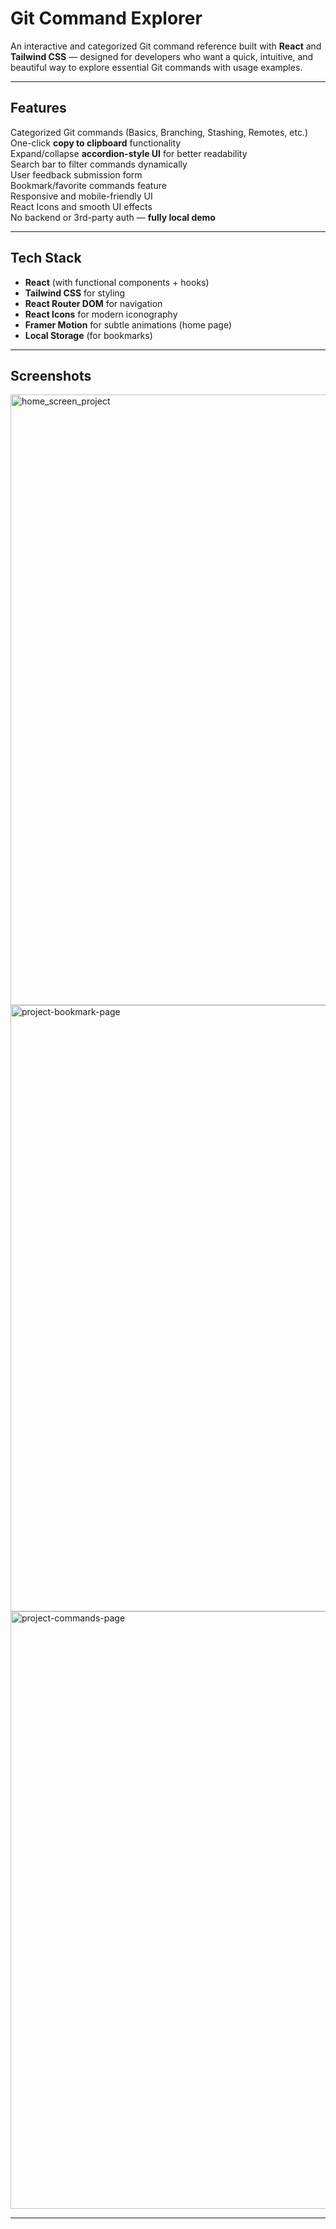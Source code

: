 #  Git Command Explorer

An interactive and categorized Git command reference built with **React** and **Tailwind CSS** — designed for developers who want a quick, intuitive, and beautiful way to explore essential Git commands with usage examples.

---

##  Features

 Categorized Git commands (Basics, Branching, Stashing, Remotes, etc.)  
 One-click **copy to clipboard** functionality  
 Expand/collapse **accordion-style UI** for better readability  
 Search bar to filter commands dynamically  
 User feedback submission form  
 Bookmark/favorite commands feature  
 Responsive and mobile-friendly UI  
 React Icons and smooth UI effects  
 No backend or 3rd-party auth — **fully local demo**

---

##  Tech Stack

- **React** (with functional components + hooks)
- **Tailwind CSS** for styling
- **React Router DOM** for navigation
- **React Icons** for modern iconography
- **Framer Motion** for subtle animations (home page)
- **Local Storage** (for bookmarks)


---

##  Screenshots
<img width="1918" height="977" alt="home_screen_project" src="https://github.com/user-attachments/assets/cdf0628a-7470-4f38-8f33-7da9b13f0bf6" />

<img width="1918" height="970" alt="project-bookmark-page" src="https://github.com/user-attachments/assets/9ec673a8-c30d-454f-9e1d-ebcb6534d432" />

<img width="1918" height="956" alt="project-commands-page" src="https://github.com/user-attachments/assets/43289b2b-1415-4c9f-a839-fa179c045cf2" />

---


